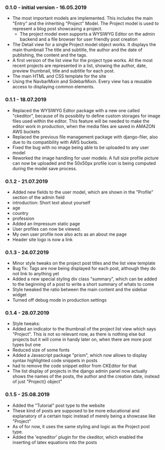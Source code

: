 ### 0.1.0 - initial version - 16.05.2019

- The most important models are implemented. This includes the main "Entry" and the 
inheriting "Project" Model. The Project model is used to represent a blog post showcasing 
a project.
    - The project model even supports a WYSIWYG Editor on the admin backend and a file 
    browser for user friendly post creation
- The Detail view for a single Project model object works. It displays the main thumbnail 
The title and subtitle, the author and the date of publishing, the content and the tags.
- A first version of the list view for the project type works. All the most recent projects 
are represented in a list, showing the author, date, preview thumbnail, title and subtitle 
for each post.
- The main HTML and CSS template for the site
- Using the NavbarMixin and SidebarMixin. Every view has a reusable access to displaying 
common elements.

### 0.1.1 - 18.07.2019

- Replaced the WYSIWYG Editor package with a new one called "ckeditor", because of its possiblity 
to define custom storages for image files used within the editor. This feature will be needed to make 
the editor work in production, when the media files are saved in AMAZON AWS buckets
- Replaced the previous file management package with django-filer, also due to its compatibility 
with AWS buckets.
- Fixed the bug with no image being able to be uploaded to any user model
- Reworked the image handling for user models: A full size profile picture can now be uploaded and the 
50x50px profile icon is being computed during the model save process.

### 0.1.2 - 21.07.2019

- Added new fields to the user model, which are shown in the "Profile" section of the admin field
 - introduction: Short text about yourself
 - age
 - country
 - profession
- Added an Impressum static page 
- User profiles can now be viewed.
 - My own user profile now also acts as an about me page
- Header site logo is now a link

### 0.1.3 - 24.07.2019

- Minor style tweaks on the project post titles and the list view template
- Bug fix: Tags are now being displayed for each post, although they do not link to anything yet
- Added a new special styling div class "summary", which can be added to the beginning of a post
to write a short summary of whats to come
- Style tweaked the ratio between the main content and the sidebar widget
- Turned off debug mode in production settings

### 0.1.4 - 28.07.2019

- Style tweaks:
 - Added an indicator to the thumbnail of the project list view which says "Project". This is not 
 so relevant now, as there is nothing else but projects but it will come in handy later on, when 
 there are more post types but one
 - Reduced size of some fonts
- Added a Javascript package "prism", which now allows to display syntax highlighted code 
snippets in posts
 - had to remove the code snippet editor from CKEditor for that
- The list display of projects in the django admin panel now actually shows the names of the posts, 
the author and the creation date, instead of just "Project(<index>) object"

### 0.1.5 - 25.08.2019 

- Added the "Tutorial" post type to the website
 - These kind of posts are supposed to be more educational and explanatory of a certain topic instead 
 of merely being a showcase like "Project" 
 - As of for now, it uses the same styling and logic as the Project post type.
- Added the 'eqneditor' plugin for the ckeditor, which enabled the inserting of 
latex equations into the posts
